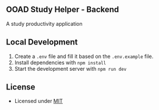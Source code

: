 ## OOAD Study Helper - Backend

A study productivity application

## Local Development

1. Create a `.env` file and fill it based on the `.env.example` file.
2. Install dependencies with `npm install`
3. Start the development server with `npm run dev`

## License

- Licensed under [MIT](./LICENSE.md)
